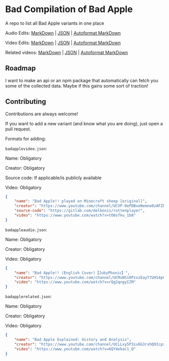 
# Bad Compilation of Bad Apple

A repo to list all Bad Apple variants in one place

Audio Edits: [MarkDown](https://github.com/somerandomcloud/bad-apple/blob/main/badappleaudio.md) | [JSON](https://github.com/somerandomcloud/bad-apple/blob/main/badappleaudio.json) | [Autoformat MarkDown](https://github.com/somerandomcloud/bad-apple/blob/main/autoformat/output/badappleaudio.md)


Video Edits: [MarkDown](https://github.com/somerandomcloud/bad-apple/blob/main/badapplevideo.md) | [JSON](https://github.com/somerandomcloud/bad-apple/blob/main/badapplevideo.json) | [Autoformat MarkDown](https://github.com/somerandomcloud/bad-apple/blob/main/autoformat/output/badapplevideo.md)


Related videos: [MarkDown](https://github.com/somerandomcloud/bad-apple/blob/main/badapplerelated.md) | [JSON](https://github.com/somerandomcloud/bad-apple/blob/main/badapplerelated.json) | [Autoformat MarkDown](https://github.com/somerandomcloud/bad-apple/blob/main/autoformat/output/badapplerelated.md)
## Roadmap

I want to make an api or an npm package that automatically can fetch you some of the collected data. Maybe if this gains some sort of traction!

## Contributing

Contributions are always welcome!

If you want to add a new variant (and know what you are doing), just open a pull request.

Formats for adding:

`badapplevideo.json`:

Name: Obligatory

Creator: Obligatory

Source code: If applicable/is publicly available

Video: Obligatory

```json
{
    "name": "Bad Apple!! played on Minecraft sheep [original]",
    "creator": "https://www.youtube.com/channel/UCVP-0ePDBxeNemne0zAFZkg",
    "source-code": "https://gitlab.com/delbonis/rottenplayer",
    "video": "https://www.youtube.com/watch?v=tO6sfku_1b8"
}
```

`badappleaudio.json`:

Name: Obligatory

Creator: Obligatory

Video: Obligatory

```json
{
    "name": "Bad Apple!! (English Cover)【JubyPhonic】",
    "creator": "https://www.youtube.com/channel/UCMsNS10PzxzEayT7UHS4p6g",
    "video": "https://www.youtube.com/watch?v=rQg2qngyIZM"
}
```

`badapplerelated.json`:

Name: Obligatory

Creator: Obligatory

Video: Obligatory

```json
{
    "name": "Bad Apple Explained: History and Analysis",
    "creator": "https://www.youtube.com/channel/UCLLxy5P3iu6G3rxhQ9Icpxg",
    "video": "https://www.youtube.com/watch?v=6QY4ekac1_Q"
}
```